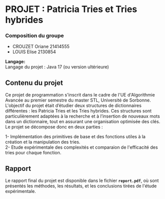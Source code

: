 # PROJET : Patricia Tries et Tries hybrides

### Composition du groupe
- CROUZET Oriane 21414555
- LOUIS Elise 2130854


**Langage:**  
Langage du projet : Java 17 (ou version ultérieure)

## Contenu du projet
Ce projet de programmation s'inscrit dans le cadre de l'UE d'Algorithmie Avancée au premier semestre du master STL, Université de Sorbonne. L'objectif du projet était d’étudier deux structures de dictionnaires différentes : les Patricia Tries et les Tries hybrides. Ces structures sont particulièrement adaptées à la recherche et à l’insertion de nouveaux mots dans un dictionnaire, tout en assurant une organisation optimisée des clés. Le projet se décompose donc en deux parties :  


1- Implémentation des primitives de base et des fonctions utiles à la création et la manipulation des tries.  
2- Etude expérimentale des complexités et comparaion de l'efficacité des tries pour chaque fonction. 

## Rapport
Le rapport final du projet est disponible dans le fichier **`report.pdf`**, où sont présentés les méthodes, les résultats, et les conclusions tirées de l'étude expérimentale.

